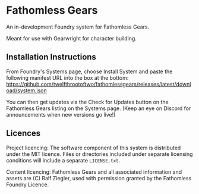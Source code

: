 # Fathomless Gears

An in-development Foundry system for Fathomless Gears.

Meant for use with Gearwright for character building.

## Installation Instructions

From Foundry's Systems page, choose Install System and paste the following manifest URL into the box at the bottom:
https://github.com/twelfthrootoftwo/fathomlessgears/releases/latest/download/system.json

You can then get updates via the Check for Updates button on the Fathomless Gears listing on the Systems page.
(Keep an eye on Discord for announcements when new versions go live!)

## Licences

Project licencing:
The software component of this system is distributed under the MIT licence. Files or directories included under separate licensing conditions will include a separate `LICENSE.txt`.

Content licencing:
Fathomless Gears and all associated information and assets are (C) Ralf Ziegler, used with permission granted by the Fathomless Foundry Licence.
